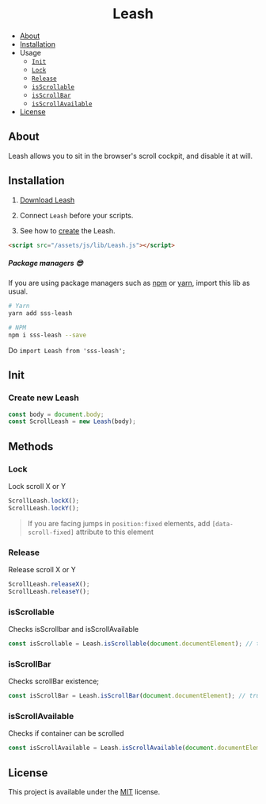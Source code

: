 <h1 align="center">Leash</h1>

- [About](#about)
- [Installation](#installation)
- Usage
  - [`Init`](#init)
  - [`Lock`](#lock)
  - [`Release`](#release)
  - [`isScrollable`](#isscrollable)
  - [`isScrollBar`](#isscrollbar)
  - [`isScrollAvailable`](#isscrollavailable)
- [License](#license)

## About
Leash allows you to sit in the browser's scroll cockpit, and disable it at will.

## Installation

1) <a target="_blank" href="https://raw.githubusercontent.com/Natteke/SmokinSexySoftware/master/packages/Leash/dist/Leash.js">Download Leash</a>

2) Connect `Leash` before your scripts.

3) See how to [create](#init) the Leash. 

```html
<script src="/assets/js/lib/Leash.js"></script>
```
 
##### Package managers 😎

If you are using package managers such as [npm](https://www.npmjs.com/) or [yarn](https://yarnpkg.com/en/), import this lib as usual.

```sh
# Yarn
yarn add sss-leash

# NPM
npm i sss-leash --save
```
Do `import Leash from 'sss-leash';`

## Init
### Create new Leash

```Javascript
const body = document.body;
const ScrollLeash = new Leash(body);
```
## Methods

### Lock

Lock scroll X or Y

```Javascript
ScrollLeash.lockX();
ScrollLeash.lockY();
```
> If you are facing jumps in `position:fixed` elements, add `[data-scroll-fixed]` attribute to this element

### Release

Release scroll X or Y

```Javascript
ScrollLeash.releaseX();
ScrollLeash.releaseY();
```

### isScrollable

Checks isScrollbar and isScrollAvailable

```Javascript
const isScrollable = Leash.isScrollable(document.documentElement); // true
```

### isScrollBar

Checks scrollBar existence;

```Javascript
const isScrollBar = Leash.isScrollBar(document.documentElement); // true
```

### isScrollAvailable

Checks if container can be scrolled

```Javascript
const isScrollAvailable = Leash.isScrollAvailable(document.documentElement); // true
```
 
## License 
This project is available under the [MIT](https://opensource.org/licenses/mit-license.php) license.
